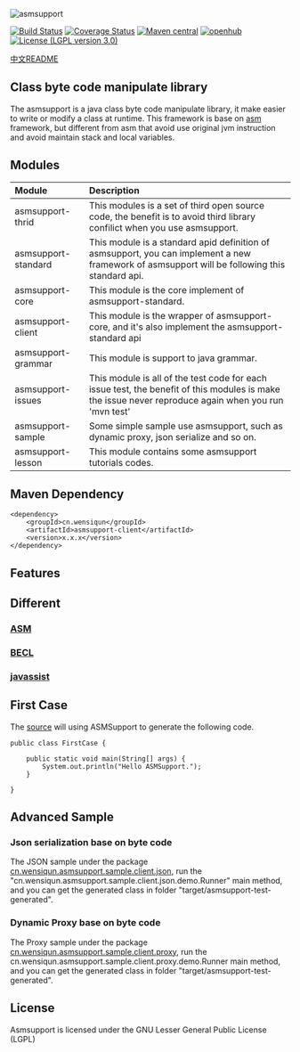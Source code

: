 ![asmsupport](http://asmsupport.github.io/images/logo.png)

[![Build Status](https://travis-ci.org/wensiqun/asmsupport.svg?branch=master)](https://travis-ci.org/wensiqun/asmsupport) 
[![Coverage Status](https://coveralls.io/repos/github/wensiqun/asmsupport/badge.svg?branch=master)](https://coveralls.io/github/wensiqun/asmsupport?branch=master)
[![Maven central](https://maven-badges.herokuapp.com/maven-central/cn.wensiqun/asmsupport/badge.svg)](http://search.maven.org/#search|ga|1|g%3A%22cn.wensiqun%22%20AND%20a%3A%22asmsupport%22)
[![openhub](https://www.openhub.net/p/asmsupport/widgets/project_thin_badge.gif)](https://www.openhub.net/p/asmsupport)
[![License (LGPL version 3.0)](https://img.shields.io/badge/license-GNU%20LGPL%20version%203.0-yellow.svg?style=flat-square)](http://opensource.org/licenses/LGPL-3.0)

[中文README](./README_CN.md)


Class byte code manipulate library
---

The asmsupport is a java class byte code manipulate library, it make easier to write or modify a class at runtime. This framework is base on [asm](http://asm.ow2.org/) framework, but different from asm that avoid use original jvm instruction and avoid maintain stack and local variables.

## Modules

| Module|Description|
|:-------------|:-------------|
|asmsupport-thrid|This modules is a set of third open source code, the benefit is to avoid third library confilict when you use asmsupport.|
|asmsupport-standard|This module is a standard apid definition of asmsupport, you can implement a new framework of asmsupport will be following this standard api.|
|asmsupport-core|This module is the core implement of asmsupport-standard.|
|asmsupport-client|This module is the wrapper of asmsupport-core, and it's also implement the asmsupport-standard api|
|asmsupport-grammar|This module is support to java grammar.|
|asmsupport-issues|This module is all of the test code for each issue test, the benefit of this modules is make the issue never reproduce again when you run 'mvn test'|
|asmsupport-sample|Some simple sample use asmsupport, such as dynamic proxy, json serialize and so on.|
|asmsupport-lesson|This module contains some asmsupport tutorials codes.|

## Maven Dependency
    
    <dependency>
        <groupId>cn.wensiqun</groupId>
        <artifactId>asmsupport-client</artifactId>
        <version>x.x.x</version>
    </dependency>

## Features

## Different

### [ASM](http://asm.ow2.org/)

### [BECL](http://commons.apache.org/proper/commons-bcel/)

### [javassist](http://jboss-javassist.github.io/javassist/)

## First Case

The [source](./asmsupport-sample/src/main/java/cn/wensiqun/asmsupport/sample/client/helloworld/HelloWorldMain.java) will using ASMSupport to generate the following code.

    public class FirstCase {
        
        public static void main(String[] args) {
            System.out.println("Hello ASMSupport.");
        }
        
    }
    
    
## Advanced Sample

### Json serialization base on byte code

The JSON sample under the package [cn.wensiqun.asmsupport.sample.client.json](asmsupport-sample/src/main/java/cn/wensiqun/asmsupport/sample/client/json), run the "cn.wensiqun.asmsupport.sample.client.json.demo.Runner" main method, and you can get the generated class in folder "target/asmsupport-test-generated".

### Dynamic Proxy base on byte code

The Proxy sample under the package [cn.wensiqun.asmsupport.sample.client.proxy](asmsupport-sample/src/main/java/cn/wensiqun/asmsupport/sample/client/proxy), run the cn.wensiqun.asmsupport.sample.client.proxy.demo.Runner main method, and you can get the generated class in folder "target/asmsupport-test-generated".
    
## License

Asmsupport is licensed under the GNU Lesser General Public License (LGPL)

